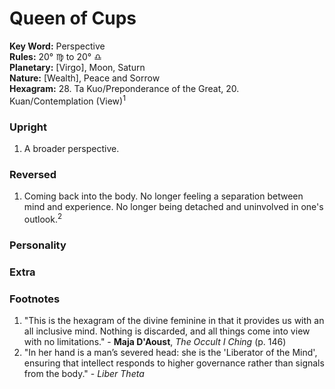 # Queen of Cups

**Key Word:** Perspective  
**Rules:** 20° ♍︎ to 20° ♎︎  
**Planetary:** [Virgo], Moon, Saturn  
**Nature:** [Wealth], Peace and Sorrow  
**Hexagram:** 28. Ta Kuo/Preponderance of the Great, 20. Kuan/Contemplation (View)<sup>1</sup>



### Upright

1) A broader perspective.



### Reversed

1) Coming back into the body. No longer feeling a separation between mind and experience. No longer being detached and uninvolved in one's outlook.<sup>2</sup>



### Personality





### Extra





### Footnotes

1. "This is the hexagram of the divine feminine in that it provides us with an all inclusive mind. Nothing is discarded, and all things come into view with no limitations." - **Maja D'Aoust**, *The Occult I Ching* (p. 146)
2. "In her hand is a man’s severed head: she is the 'Liberator of the Mind', ensuring that intellect responds to higher governance rather than signals from the body." - *Liber Theta*